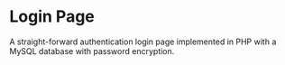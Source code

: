 # Login Page 

A straight-forward authentication login page implemented in PHP with a MySQL database with password encryption.
